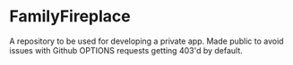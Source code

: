 # FamilyFireplace
A repository to be used for developing a private app. Made public to avoid issues with Github OPTIONS requests getting 403'd by default.
